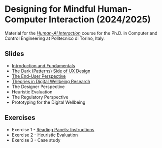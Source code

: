 # Designing for Mindful Human-Computer Interaction (2024/2025)

Material for the _[Human-AI Interaction](https://bit.ly/polito-design4dwb)_ course for the Ph.D. in Computer and Control Engineering at Politecnico di Torino, Italy.

## Slides

* [Introduction and Fundamentals](./slides/01-intro.pdf)
* [The Dark (Patterns) Side of UX Design](./slides/01b-acdps.pdf)
* [The End-User Perspective](./slide/02a-end-user-perspective.pdf)
* [Theories in Digital Wellbeing Research](./slide/02b-theories.pdf)
* The Designer Perspective
* Heuristic Evaluation
* The Regulatory Perspective
* Prototyping for the Digital Wellbeing

## Exercises

* Exercise 1 - [Reading Panels: Instructions](./exercises/01-reading-panels.pdf)
* Exercise 2 - Heuristic Evaluation
* Exercise 3 - Case study

